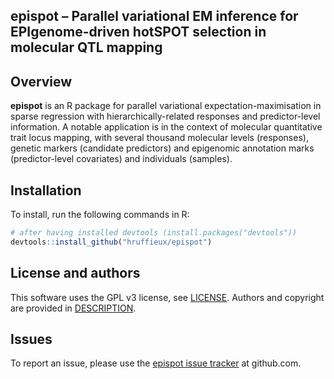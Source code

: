 ## epispot – Parallel variational EM inference for EPIgenome-driven hotSPOT selection in molecular QTL mapping

## Overview

**epispot** is an R package for parallel variational expectation-maximisation in 
sparse regression with hierarchically-related responses and predictor-level 
information. A notable application is in the context of molecular quantitative 
trait locus mapping, with several thousand molecular levels (responses), genetic 
markers (candidate predictors) and epigenomic annotation marks (predictor-level 
covariates) and individuals (samples).

## Installation

To install, run the following commands in R:

``` r
# after having installed devtools (install.packages("devtools"))
devtools::install_github("hruffieux/epispot")
```

## License and authors

This software uses the GPL v3 license, see [LICENSE](LICENSE).
Authors and copyright are provided in [DESCRIPTION](DESCRIPTION). 

## Issues

To report an issue, please use the 
[epispot issue tracker](https://github.com/hruffieux/epispot/issues) at 
github.com.
